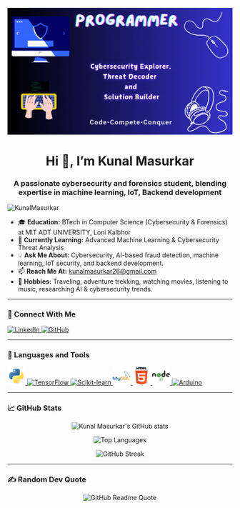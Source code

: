 [![Header](https://github.com/kunal-masurkar/Kunal-Masurkar/blob/main/banner.gif)](https://kunal-masurkar.github.io/Portfolio/)

<h1 align="center">Hi 👋, I’m Kunal Masurkar</h1>
<h3 align="center">A passionate cybersecurity and forensics student, blending expertise in machine learning, IoT, Backend development</h3>

<p align="left">
  <img src="https://komarev.com/ghpvc/?username=KunalMasurkar&label=Profile%20views&color=0000e6&style=bold" alt="KunalMasurkar" />
</p>

- 🎓 **Education:** BTech in Computer Science (Cybersecurity & Forensics) at MIT ADT UNIVERSITY, Loni Kalbhor  
- 🌱 **Currently Learning:** Advanced Machine Learning & Cybersecurity Threat Analysis  
- 💡 **Ask Me About:** Cybersecurity, AI-based fraud detection, machine learning, IoT security, and backend development.  
- 📫 **Reach Me At:** kunalmasurkar26@gmail.com 
- 🎯 **Hobbies:** Traveling, adventure trekking, watching movies, listening to music, researching AI & cybersecurity trends.  

---

### 🤝 Connect With Me  
<p align="left">
  <a href="https://linkedin.com/in/kunal-masurkar-8494a123a" target="_blank">
    <img src="https://cdn.jsdelivr.net/npm/simple-icons@v3/icons/linkedin.svg" alt="LinkedIn" width="30" height="30" />
  </a>
  <a href="https://github.com/KunalMasurkar" target="_blank">
    <img src="https://cdn.jsdelivr.net/npm/simple-icons@v3/icons/github.svg" alt="GitHub" width="30" height="30" />
  </a>
</p>

---

### 🧰 Languages and Tools  
<p align="left">
  <a href="https://www.python.org" target="_blank" rel="noreferrer">
    <img src="https://raw.githubusercontent.com/devicons/devicon/master/icons/python/python-original.svg" alt="Python" width="40" height="40" />
  </a>
  <a href="https://www.tensorflow.org" target="_blank" rel="noreferrer">
    <img src="https://www.vectorlogo.zone/logos/tensorflow/tensorflow-icon.svg" alt="TensorFlow" width="40" height="40" />
  </a>
  <a href="https://scikit-learn.org/" target="_blank" rel="noreferrer">
    <img src="https://upload.wikimedia.org/wikipedia/commons/0/05/Scikit_learn_logo_small.svg" alt="Scikit-learn" width="40" height="40"/>
  </a>
  <a href="https://www.mysql.com/" target="_blank" rel="noreferrer">
    <img src="https://raw.githubusercontent.com/devicons/devicon/master/icons/mysql/mysql-original-wordmark.svg" alt="MySQL" width="40" height="40"/>
  </a>
  <a href="https://www.w3.org/html/" target="_blank" rel="noreferrer">
    <img src="https://raw.githubusercontent.com/devicons/devicon/master/icons/html5/html5-original-wordmark.svg" alt="HTML5" width="40" height="40" />
  </a>
  <a href="https://nodejs.org" target="_blank" rel="noreferrer">
    <img src="https://raw.githubusercontent.com/devicons/devicon/master/icons/nodejs/nodejs-original-wordmark.svg" alt="Node.js" width="40" height="40" />
  </a>
  <a href="https://www.arduino.cc/" target="_blank" rel="noreferrer">
    <img src="https://cdn.worldvectorlogo.com/logos/arduino-1.svg" alt="Arduino" width="40" height="40"/>
  </a>
</p>

---
### 📈 GitHub Stats  

<p align="center">
  <img src="https://github-readme-stats.vercel.app/api?username=kunal-masurkar&show_icons=true&include_all_commits=true&count_private=true&theme=radical" alt="Kunal Masurkar's GitHub stats" />
</p>

<p align="center">
  <img src="https://github-readme-stats.vercel.app/api/top-langs/?username=kunal-masurkar&layout=compact&theme=radical" alt="Top Languages" />
</p>

<p align="center">
    <img src="https://streak-stats.demolab.com?user=kunal-masurkar" alt="GitHub Streak"/>
</p>


---
### ✍ Random Dev Quote  
<p align="center">
  <img src="https://quotes-github-readme.vercel.app/api?type=horizontal&theme=radical" alt="GitHub Readme Quote" />
</p>
